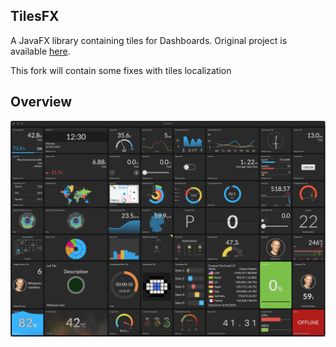 ## TilesFX
A JavaFX library containing tiles for Dashboards. Original project is available [here](https://github.com/HanSolo/tilesfx).

This fork will contain some fixes with tiles localization

## Overview
![Overview](https://raw.githubusercontent.com/HanSolo/tilesfx/master/TilesFX.png)
